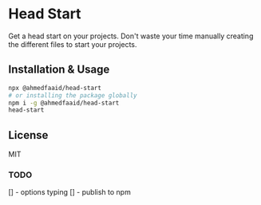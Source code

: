 # Head Start

Get a head start on your projects. Don't waste your time manually creating the different files to start your projects.

## Installation & Usage

```bash
npx @ahmedfaaid/head-start
# or installing the package globally
npm i -g @ahmedfaaid/head-start
head-start
```

## License

MIT

### TODO

[] - options typing
[] - publish to npm
